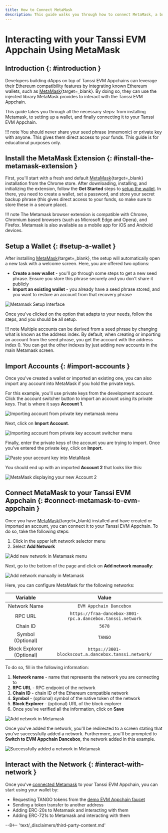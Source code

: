 ```yaml
---
title: How to Connect MetaMask
description: This guide walks you through how to connect MetaMask, a browser-based Ethereum wallet, to your Tanssi EVM Appchain and how to transfer funds.
---
```


# Interacting with your Tanssi EVM Appchain Using MetaMask

## Introduction {: #introduction }

Developers building dApps on top of Tanssi EVM Appchains can leverage their Ethereum compatibility features by integrating known Ethereum wallets, such as [MetaMask](https://metamask.io/){target=\_blank}. By doing so, they can use the injected library MetaMask provides to interact with the Tanssi EVM Appchain.

This guide takes you through all the necessary steps: from installing Metamask, to setting up a wallet, and finally connecting it to your Tanssi EVM Appchain.

!!! note
    You should never share your seed phrase (mnemonic) or private key with anyone. This gives them direct access to your funds. This guide is for educational purposes only.

## Install the MetaMask Extension {: #install-the-metamask-extension }

First, you'll start with a fresh and default [MetaMask](https://metamask.io/){target=\_blank} installation from the Chrome store. After downloading, installing, and initializing the extension, follow the **Get Started** steps to [setup the wallet](#setup-a-wallet). In there, you need to create a wallet, set a password, and store your secret backup phrase (this gives direct access to your funds, so make sure to store these in a secure place).

!!! note
    The Metamask browser extension is compatible with Chrome, Chromium based browsers (such as Microsoft Edge and Opera), and Firefox. Metamask is also available as a mobile app for iOS and Android devices.

## Setup a Wallet {: #setup-a-wallet }

After installing [MetaMask](https://metamask.io){target=\_blank}, the setup will automatically open a new task with a welcome screen. Here, you are offered two options:

- **Create a new wallet** - you'll go through some steps to get a new seed phrase. Ensure you store this phrase securely and you don't share it publicly
- **Import an existing wallet** - you already have a seed phrase stored, and you want to restore an account from that recovery phrase

![Metamask Setup Interface](/images/dapp-developers/developer-toolkit/ethereum-api/wallets/metamask/metamask-1.webp)

Once you've clicked on the option that adapts to your needs, follow the steps, and you should be all setup.

!!! note
    Multiple accounts can be derived from a seed phrase by changing what is known as the address index. By default, when creating or importing an account from the seed phrase, you get the account with the address index 0. You can get the other indexes by just adding new accounts in the main Metamask screen.

## Import Accounts {: #import-accounts }

Once you've created a wallet or imported an existing one, you can also import any account into MetaMask if you hold the private keys.

For this example, you'll use private keys from the development account. Click the account switcher button to import an account using its private keys. That is where it says **Account 1**.

![Importing account from private key metamask menu](/images/dapp-developers/developer-toolkit/ethereum-api/wallets/metamask/metamask-2.webp)

Next, click on **Import Account**.

![Importing account from private key account switcher menu](/images/dapp-developers/developer-toolkit/ethereum-api/wallets/metamask/metamask-3.webp)

Finally, enter the private keys of the account you are trying to import. Once you've entered the private key, click on **Import**.

![Paste your account key into MetaMask](/images/dapp-developers/developer-toolkit/ethereum-api/wallets/metamask/metamask-4.webp)

You should end up with an imported **Account 2** that looks like this:

![MetaMask displaying your new Account 2](/images/dapp-developers/developer-toolkit/ethereum-api/wallets/metamask/metamask-5.webp)

## Connect MetaMask to your Tanssi EVM Appchain {: #connect-metamask-to-evm-appchain }

Once you have [MetaMask](https://metamask.io/){target=\_blank} installed and have created or imported an account, you can connect it to your Tanssi EVM Appchain. To do so, take the following steps:

1. Click in the upper left network selector menu
2. Select **Add Network**

![Add new network in Metamask menu](/images/dapp-developers/developer-toolkit/ethereum-api/wallets/metamask/metamask-6.webp)

Next, go to the bottom of the page and click on **Add network manually**:

![Add network manually in Metamask](/images/dapp-developers/developer-toolkit/ethereum-api/wallets/metamask/metamask-7.webp)

Here, you can configure MetaMask for the following networks:

|         Variable          |                           Value                            |
|:-------------------------:|:----------------------------------------------------------:|
|       Network Name        |                  `EVM Appchain Dancebox`                   |
|          RPC URL          | `https://fraa-dancebox-3001-rpc.a.dancebox.tanssi.network` |
|         Chain ID          |                           `5678`                           |
|     Symbol (Optional)     |                          `TANGO`                           |
| Block Explorer (Optional) |    `https://3001-blockscout.a.dancebox.tanssi.network/`    |

To do so, fill in the following information:

1. **Network name** - name that represents the network you are connecting to
2. **RPC URL** - RPC endpoint of the network
3. **Chain ID** - chain ID of the Ethereum compatible network
4. **Symbol** - (optional) symbol of the native token of the network
5. **Block Explorer** - (optional) URL of the block explorer
6. Once you've verified all the information, click on **Save**

![Add network in Metamask](/images/dapp-developers/developer-toolkit/ethereum-api/wallets/metamask/metamask-8.webp)

Once you've added the network, you'll be redirected to a screen stating that you've successfully added a network. Furthermore, you'll be prompted to **Switch to EVM Appchain Dancebox**, the network added in this example.

![Successfully added a network in Metamask](/images/dapp-developers/developer-toolkit/ethereum-api/wallets/metamask/metamask-9.webp)

## Interact with the Network {: #interact-with-network }

Once you've [connected Metamask](#connect-metamask-to-evm-appchain) to your Tanssi EVM Appchain, you can start using your wallet by:

- Requesting TANGO tokens from the [demo EVM Appchain faucet](/builders/tanssi-network/networks/dancebox/demo-evm-containerchain/#faucet)
- Sending a token transfer to another address
- Adding ERC-20s to Metamask and interacting with them
- Adding ERC-721s to Metamask and interacting with them

--8<-- 'text/_disclaimers/third-party-content.md'
